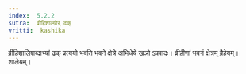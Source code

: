 ```yaml
---
index:  5.2.2
sutra:  व्रीहिशाल्योर् ढक्
vritti:  kashika 
---
```


व्रीहिशालिशब्दाभ्यां ढक् प्रत्ययो भवति भवने क्षेत्रे अभिधेये खञो ऽपवादः। व्रीहीणां भवनं क्षेत्रम् व्रैहेयम्। शालेयम्।

